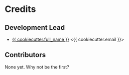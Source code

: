 # Credits

Development Lead
----------------
* [{{ cookiecutter.full_name }}](https://github.com/cookiecutter.github_username) <{{ cookiecutter.email }}>

Contributors
------------

None yet. Why not be the first?
